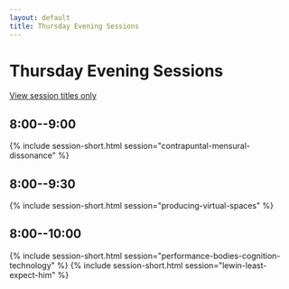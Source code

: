 ```yaml
---
layout: default
title: Thursday Evening Sessions
---
```


# Thursday Evening Sessions

[View session titles only](index-short)

## 8:00--9:00

{% include session-short.html session="contrapuntal-mensural-dissonance" %}

## 8:00--9:30

{% include session-short.html session="producing-virtual-spaces" %}


## 8:00--10:00

{% include session-short.html session="performance-bodies-cognition-technology" %}
{% include session-short.html session="lewin-least-expect-him" %}
